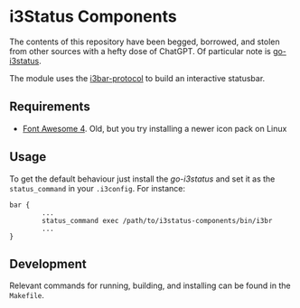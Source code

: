 # i3Status Components

The contents of this repository have been begged, borrowed, and stolen from other sources with a hefty dose of ChatGPT. Of particular note is [go-i3status](https://github.com/ghedamat/go-i3status/tree/master).

The module uses the [i3bar-protocol](http://i3wm.org/docs/i3bar-protocol.html) to build an interactive statusbar.

## Requirements
- [Font Awesome 4](https://fontawesome.com/v4/). Old, but you try installing a newer icon pack on Linux


## Usage
To get the default behaviour just install the *go-i3status* and set it as the `status_command` in your `.i3config`. For instance:
```
bar {
        ...
        status_command exec /path/to/i3status-components/bin/i3br
        ...
}
```

## Development
Relevant commands for running, building, and installing can be found in the `Makefile`.
